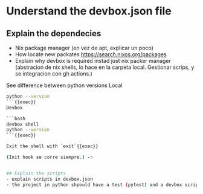 # Understand the devbox.json file

## Explain the dependecies
- Nix package manager (en vez de apt, explicar un poco)
- How locate new packates https://search.nixos.org/packages 
- Explain why devbox is required instad just nix packer manager
(abstracion de nix shells, lo hace en la carpeta local. Gestionar scrips, y se integracion con gh actions.)

See difference between python versions
Local



```bash
python --version
```{{exec}}
Devbox

```bash
devbox shell
python --version
```{{exec}}

Exit the shell with `exit`{{exec}}

(Init hook se corre siempre.) -> 


## Explain the scripts
- explain scripts in devbox.json
- the project in python shpould have a test (pytest) and a devbox script should run it

